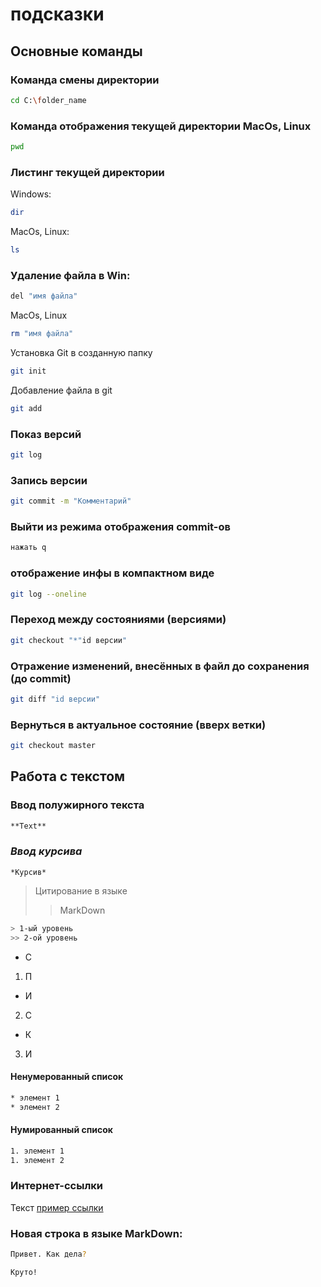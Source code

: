 # подсказки
## Основные команды

### Команда смены директории
```sh
cd C:\folder_name
```

### Команда отображения текущей директории MacOs, Linux
```sh
pwd
```

### Листинг текущей директории 
Windows:
```sh
dir
```
MacOs, Linux:
```sh
ls
```

### Удаление файла в Win:
```sh
del "имя файла"
```
MacOs, Linux
```sh
rm "имя файла"
```
Установка Git в созданную папку
```sh
git init 
```

Добавление файла в git
```sh
git add 
```

### Показ версий
```sh
git log
```

### Запись версии
```sh
git commit -m "Комментарий"
```

### Выйти из режима отображения commit-ов
```sh
нажать q
```

### отображение инфы в компактном виде
```sh
git log --oneline
```

### Переход между состояниями (версиями)
```sh
git checkout "*"id версии"
```
### Отражение изменений, внесённых в файл до сохранения (до commit)
```sh
git diff "id версии"
```

### Вернуться в актуальное состояние (вверх ветки)
```sh
git checkout master
```

## Работа с текстом

### **Ввод полужирного текста**
```sh
**Text**
```

### *Ввод курсива*
```
*Курсив*
```

>Цитирование в языке
>> MarkDown
```sh
> 1-ый уровень
>> 2-ой уровень
```

* С
1. П
* И
2. С
* К
3. И
#### Ненумерованный список
```sh
* элемент 1
* элемент 2
```
#### Нумированный список
```sh
1. элемент 1
1. элемент 2
```


### Интернет-ссылки

Текст [пример ссылки](www.google.com "подсказка")



### Новая строка в языке MarkDown:
```sh
Привет. Как дела?

Круто!
```